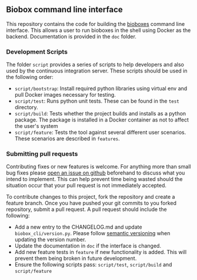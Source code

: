 ## Biobox command line interface

This repository contains the code for building the [bioboxes][] command line
interface. This allows a user to run bioboxes in the shell using Docker as the
backend. Documentation is provided in the `doc` folder.

### Development Scripts

The folder `script` provides a series of scripts to help developers and also
used by the continuous integration server. These scripts should be used in the
following order:

  * `script/bootstrap`: Install required python libraries using virtual env and
    pull Docker images necessary for testing.
  * `script/test`: Runs python unit tests. These can be found in the `test`
    directory.
  * `script/build`: Tests whether the project builds and installs as a python
    package. The package is installed in a Docker container as not to affect
    the user's system
  * `script/feature`: Tests the tool against several different user scenarios.
    These scenarios are described in `features`.

### Submitting pull requests

Contributing fixes or new features is welcome. For anything more than small bug
fixes please [open an issue on github][ghi] beforehand to discuss what you
intend to implement. This can help prevent time being wasted should the
situation occur that your pull request is not immediately accepted.

To contribute changes to this project, fork the repository and create a feature
branch. Once you have pushed your git commits to you forked repository, submit
a pull request. A pull request should include the following:

  * Add a new entry to the CHANGELOG.md and update `biobox_cli/version.py`.
    Please follow [semantic versioning][semver] when updating the version
    number.
  * Update the documentation in `doc` if the interface is changed.
  * Add new feature tests in `feature` if new functionality is added. This will
    prevent them being broken in future development.
  * Ensure the following scripts pass: `script/test`, `script/build` and
    `script/feature`

[ghi]: https://github.com/bioboxes/command-line-interface/issues
[semver]: http://semver.org
[bioboxes]: http://bioboxes.org
